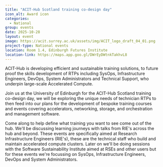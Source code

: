 ```yaml
---
title: "ACIT-Hub Scotland training co-design day"
icon_alt: Award icon
categories:
  - National
group: events
date: 2025-10-28
layout: event
image: https://acit.surrey.ac.uk/assets/img/ACIT_logo_draft_04_01.png
project-type: National events
location: Room 1.4, Edinburgh Futures Institute
location-link: https://maps.app.goo.gl/DWrEyDWtnkTakhvL8
---
```

 
ACIT-Hub is developing efficient and sustainable training solutions, to future proof the skills development of RTPs including SysOps, Infrastructure Engineers, DevOps, System Administrators and Technical Support, who underpin large-scale Accelerated Compute.

Join us at the University of Edinburgh for the ACIT-Hub Scotland training co-design day, we will be exploring the unique needs of technician RTPs to then feed into our plans for the development of bespoke training courses and events covering accelerators, networking, storage, and orchestration and management software.

Come along to help define what training you want to see come out of the hub. We'll be discussing learning journeys with talks from RIE's across the hub and beyond. These events are specifically aimed at Research Infrastructure Engineers (RIE's), these are the technical staff who build and maintain accelerated compute clusters. Later on we'll be doing sessions with the Software Sustainability Institute aimed at RSEs and other users but for these events we're focussing on SysOps, Infrastructure Engineers, DevOps and System Administrators.
